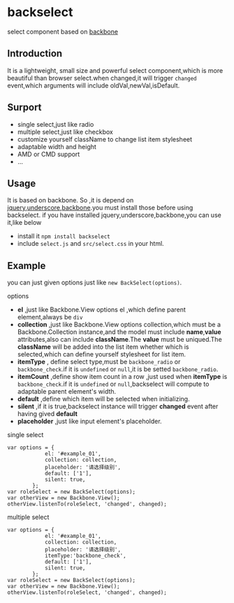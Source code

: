 # backselect
select component based on [backbone](https://github.com/jashkenas/backbone)
## Introduction
It is a lightweight, small size and  powerful select component,which is more beautiful than browser select.when changed,it will trigger `changed` event,which arguments will include oldVal,newVal,isDefault.
## Surport
* single select,just like radio
* multiple select,just like checkbox
* customize yourself className to change list item stylesheet
* adaptable width and height
* AMD or CMD support
* ...

## Usage
It is based on backbone. So ,it is depend on [jquery](https://github.com/jquery/jquery),[underscore](https://github.com/jashkenas/underscore),[backbone](https://github.com/jashkenas/backbone).you must install those before using backselect.
if you have installed jquery,underscore,backbone,you can use it,like below
* install it  `npm install backselect`
* include `select.js` and `src/select.css` in your html.

## Example
you can just given options just like `new BackSelect(options)`.

options
* **el** ,just like Backbone.View options el ,which define parent element,always be `div`
* **collection** ,just like Backbone.View options collection,which must be a Backbone.Collection instance,and the model must include **name**,**value** attributes,also can include **className**.The **value** must be uniqued.The **className** will be added into the list item whether which is selected,which can define yourself stylesheet for list item. 
* **itemType** , define select type,must be `backbone_radio` or `backbone_check`.if it is `undefined` or `null`,it is be setted `backbone_radio`.
* **itemCount** ,define show item count in a row ,just used  when **itemType** is `backbone_check`.if it is `undefined` or `null`,backselect will compute to adaptable parent element's width.
* **default** ,define which item will be selected when initializing.
* **silent** ,if it is true,backselect instance will trigger **changed** event after having gived **default**
* **placeholder** ,just like input element's placeholder.

single select
```
var options = {
            el: '#example_01',
            collection: collection,
            placeholder: '请选择级别',
            default: ['1'],
            silent: true,
        };
var roleSelect = new BackSelect(options);
var otherView = new Backbone.View();
otherView.listenTo(roleSelect, 'changed', changed);
```
multiple select
```
var options = {
            el: '#example_01',
            collection: collection,
            placeholder: '请选择级别',
            itemType:'backbone_check',
            default: ['1'],
            silent: true,
        };
var roleSelect = new BackSelect(options);
var otherView = new Backbone.View();
otherView.listenTo(roleSelect, 'changed', changed);
```

